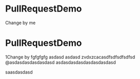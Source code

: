 # PullRequestDemo

Change by me
# PullRequestDemo

1Change by fgfgfgfg
asdasd
asdasd
zvdxzcacasdfsdfsdfsdfsd @asdasdasdasdasdasd
asdasdasdasdasdasdasdasd

saasdasdasd
